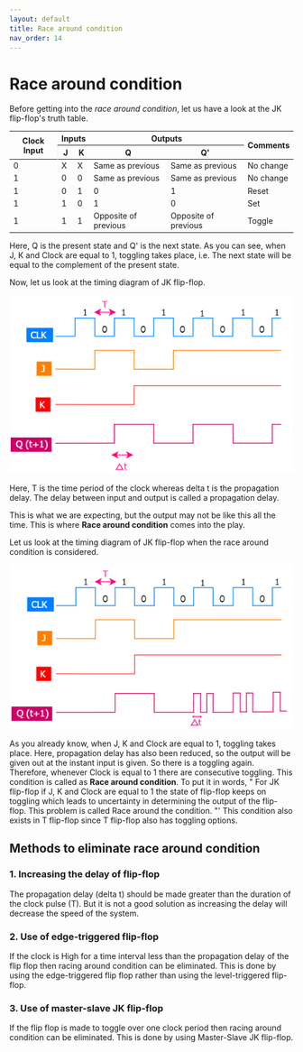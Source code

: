 ```yaml
---
layout: default
title: Race around condition
nav_order: 14
---
```


# Race around condition

Before getting into the _race around condition_, let us have a look at the JK flip-flop's truth table.

<table>
    <thead>
        <tr>
            <th rowspan="6"> Clock Input </th>
            <th colspan="2"> Inputs </th>
            <th colspan="2"> Outputs </th>
            <th rowspan="6"> Comments </th>
        </tr>
        <tr>
            <th style="border-left: 1px solid #eeebee"> J </th>
            <th> K </th>
            <th> Q </th>
            <th> Q' </th>
        </tr>
    </thead>
    <tbody>
        <tr>
            <td> 0 </td>
            <td> X </td>
            <td> X </td>
            <td> Same as previous </td>
            <td> Same as previous </td>
            <td> No change </td>
        </tr>
        <tr>
            <td> 1 </td>
            <td> 0 </td>
            <td> 0 </td>
            <td> Same as previous </td>
            <td> Same as previous </td>
            <td> No change </td>
       </tr>
        <tr>
            <td> 1 </td>
            <td> 0 </td>
            <td> 1 </td>
            <td> 0 </td>
            <td> 1 </td>
            <td> Reset </td>
       </tr>
        <tr>
            <td> 1 </td>
            <td> 1 </td>
            <td> 0 </td>
            <td> 1 </td>
            <td> 0 </td>
            <td> Set </td>
       </tr>
        <tr>
            <td> 1 </td>
            <td> 1 </td>
            <td> 1 </td>
            <td> Opposite of previous </td>
            <td> Opposite of previous </td>
            <td> Toggle </td>
       </tr>
    </tbody>
</table>


Here, Q is the present state and Q' is the next state. 
As you can see, when J, K and Clock are equal to 1, toggling takes place, i.e. The next state will be equal to the complement of the present state.

Now, let us look at the timing diagram of JK flip-flop.

<div style="text-align:center"><img src="../assets/images/JK_timingdiagram.png" /></div>

Here, T is the time period of the clock whereas delta t is the propagation delay. The delay between input and output is called a propagation delay.

This is what we are expecting, but the output may not be like this all the time. This is where **Race around condition** comes into the play.

Let us look at the timing diagram of JK flip-flop when the race around condition is considered.

<div style="text-align:center"><img src="../assets/images/JK_timingdiagram_race.png" /></div>

As you already know, when J, K and Clock are equal to 1, toggling takes place. Here, propagation delay has also been reduced, so the output will be given out at the instant input is given. So there is a toggling again.
Therefore, whenever Clock is equal to 1 there are consecutive toggling.
This condition is called as **Race around condition**.
To put it in words, " For JK flip-flop if J, K and Clock are equal to 1 the state of flip-flop keeps on toggling which leads to uncertainty in determining the output of the flip-flop. This problem is called  Race around the condition. "'
This condition also exists in T flip-flop since T flip-flop also has toggling options.

## Methods to eliminate race around condition

### 1. Increasing the delay of flip-flop 

The propagation delay (delta t) should be made greater than the duration of the clock pulse (T).
But it is not a good solution as increasing the delay will decrease the speed of the system.

### 2. Use of edge-triggered flip-flop
 
If the clock is High for a time interval less than the propagation delay of the flip flop then racing around condition can be eliminated. This is done by using the edge-triggered flip flop rather than using the level-triggered flip-flop.

### 3. Use of master-slave JK flip-flop

If the flip flop is made to toggle over one clock period then racing around condition can be eliminated.
This is done by using Master-Slave JK flip-flop.